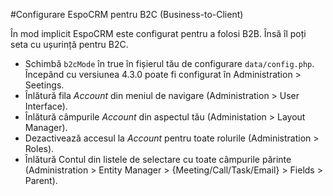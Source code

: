 #Configurare EspoCRM pentru B2C (Business-to-Client)

În mod implicit EspoCRM este configurat pentru a folosi B2B. Însă îl poți seta cu ușurință pentru B2C.

* Schimbă `b2cMode` în true în fișierul tău de configurare `data/config.php`. Începând cu versiunea 4.3.0 poate fi configurat în Administration > Seetings.
* Înlătură fila *Account* din meniul de navigare (Administration > User Interface).
* Înlătură câmpurile *Account* din aspectul tău (Administation > Layout Manager).
* Dezactivează accesul la *Account* pentru toate rolurile (Administration > Roles).
* Înlătură Contul din listele de selectare cu toate câmpurile părinte (Administration > Entity Manager > {Meeting/Call/Task/Email} > Fields > Parent).